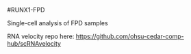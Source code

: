 #RUNX1-FPD 

Single-cell analysis of FPD samples

RNA velocity repo here: https://github.com/ohsu-cedar-comp-hub/scRNAvelocity
